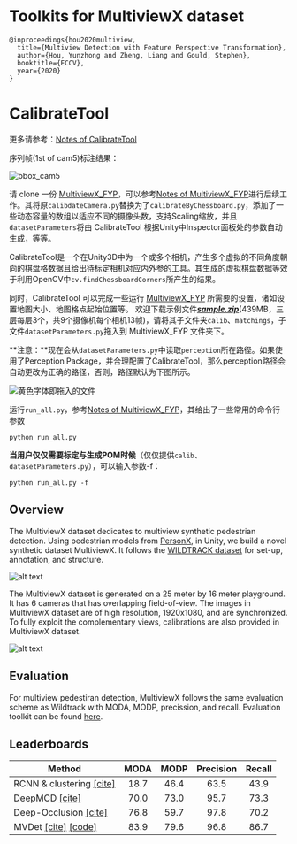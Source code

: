 # Toolkits for MultiviewX dataset

```
@inproceedings{hou2020multiview,
  title={Multiview Detection with Feature Perspective Transformation},
  author={Hou, Yunzhong and Zheng, Liang and Gould, Stephen},
  booktitle={ECCV},
  year={2020}
}
```

# CalibrateTool 

更多请参考：[Notes of CalibrateTool](http://www.tsingloo.com/2023/03/01/0a2bf39019914a06954a4506b9f0ca37/) 

序列帧(1st of cam5)标注结果：

![bbox_cam5](http://images.tsingloo.com/bbox_cam5.png)

请 clone 一份 [MultiviewX_FYP](https://github.com/TsingLoo/MultiviewX_FYP)，可以参考[Notes of MultiviewX_FYP](https://www.tsingloo.com/2022/10/27/8ae3a2e7ced646d398dea0f30e648708/)进行后续工作。其将原`calibdateCamera.py`替换为了`calibrateByChessboard.py`，添加了一些动态容量的数组以适应不同的摄像头数，支持Scaling缩放，并且`datasetParameters`将由 CalibrateTool 根据Unity中Inspector面板处的参数自动生成，等等。

CalibrateTool是一个在Unity3D中为一个或多个相机，产生多个虚拟的不同角度朝向的棋盘格数据且给出待标定相机对应内外参的工具。其生成的虚拟棋盘数据等效于利用OpenCV中`cv.findChessboardCorners`所产生的结果。

同时，CalibrateTool 可以完成一些运行 [MultiviewX_FYP](https://github.com/TsingLoo/MultiviewX_FYP) 所需要的设置，诸如设置地图大小、地图格点起始位置等。
欢迎下载示例文件[***sample.zip***](https://storage.tsingloo.com/sample.zip)(439MB，三层每层3个，共9个摄像机每个相机13帧)，请将其子文件夹`calib`、`matchings`，子文件`datasetParameters.py`拖入到 MultiviewX_FYP 文件夹下。

**注意：**现在会从`datasetParameters.py`中读取`perception`所在路径。如果使用了Perception Package，并合理配置了CalibrateTool，那么perception路径会自动更改为正确的路径，否则，路径默认为下图所示。

![黄色字体即拖入的文件](http://images.tsingloo.com/image-20230321195705267.png)

运行`run_all.py`，参考[Notes of MultiviewX_FYP](https://www.tsingloo.com/2022/10/27/8ae3a2e7ced646d398dea0f30e648708/)，其给出了一些常用的命令行参数

```shell
python run_all.py 
```

**当用户仅仅需要标定与生成POM时候**（仅仅提供`calib`、`datasetParameters.py`），可以输入参数-f：

```shell
python run_all.py -f 
```




## Overview

The MultiviewX dataset dedicates to multiview synthetic pedestrian detection. Using pedestrian models from [PersonX](https://github.com/sxzrt/Dissecting-Person-Re-ID-from-the-Viewpoint-of-Viewpoint), in Unity, we build a novel synthetic dataset MultiviewX. It follows the [WILDTRACK dataset](https://www.epfl.ch/labs/cvlab/data/data-wildtrack/) for set-up, annotation, and structure. 

![alt text](https://hou-yz.github.io/images/eccv2020_mvdet_multiviewx_dataset.jpg "Visualization of MultiviewX dataset")

The MultiviewX dataset is generated on a 25 meter by 16 meter playground. It has 6 cameras that has overlapping field-of-view. The images in MultiviewX dataset are of high resolution, 1920x1080, and are synchronized. To fully exploit the complementary views, calibrations are also provided in MultiviewX dataset. 

![alt text](https://hou-yz.github.io/images/eccv2020_mvdet_multiviewx_demo.gif "Detection results on MultiviewX dataset using MVDet")

## Evaluation

For multiview pedestiran detection, MultiviewX follows the same evaluation scheme as Wildtrack with MODA, MODP, precission, and recall. Evaluation toolkit can be found [here](https://github.com/hou-yz/MVDet/tree/master/multiview_detector/evaluation). 

## Leaderboards


| Method            | MODA | MODP | Precision | Recall |
|-------------------|:----:|:----:|:---------:|:------:|
| RCNN & clustering [[cite]](https://openaccess.thecvf.com/content_cvpr_2016/html/Xu_Multi-View_People_Tracking_CVPR_2016_paper.html) | 18.7 | 46.4 |    63.5   |  43.9  |
| DeepMCD          [[cite]](https://ieeexplore.ieee.org/abstract/document/8260742/) | 70.0 | 73.0 |    95.7   |  73.3  |
| Deep-Occlusion   [[cite]](https://openaccess.thecvf.com/content_iccv_2017/html/Baque_Deep_Occlusion_Reasoning_ICCV_2017_paper.html) | 76.8 | 59.7 |    97.8   |  70.2  |
| MVDet    [[cite]](https://arxiv.org/abs/2007.07247) [[code]](https://github.com/hou-yz/MVDet) | 83.9 | 79.6 |    96.8   |  86.7  |
